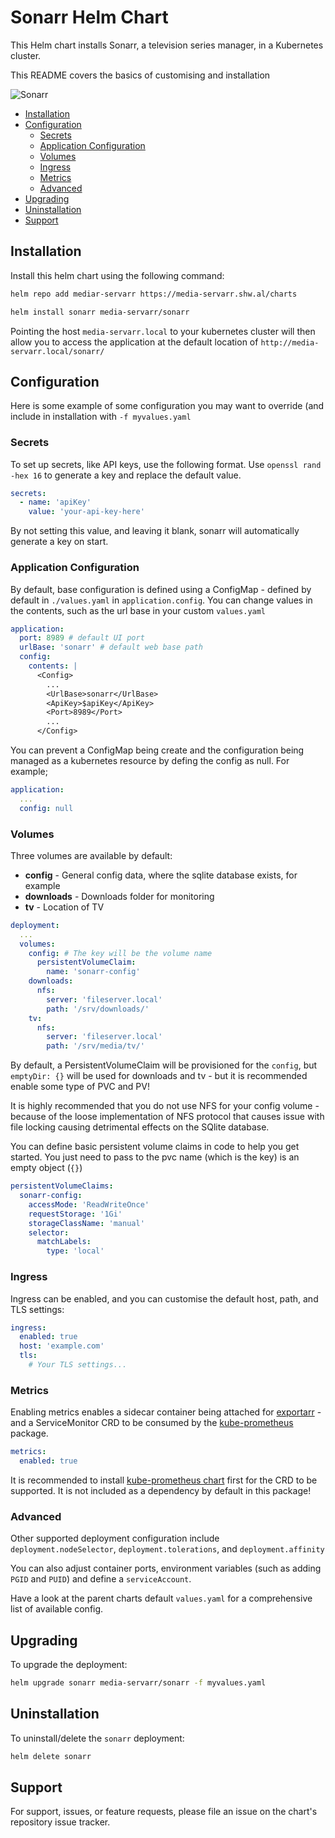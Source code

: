 # Sonarr Helm Chart

This Helm chart installs Sonarr, a television series manager, in a Kubernetes cluster.

This README covers the basics of customising and installation

![Sonarr](./icon.png)

<!-- vim-md-toc format=bullets ignore=^TODO$ -->
* [Installation](#installation)
* [Configuration](#configuration)
  * [Secrets](#secrets)
  * [Application Configuration](#application-configuration)
  * [Volumes](#volumes)
  * [Ingress](#ingress)
  * [Metrics](#metrics)
  * [Advanced](#advanced)
* [Upgrading](#upgrading)
* [Uninstallation](#uninstallation)
* [Support](#support)
<!-- vim-md-toc END -->

## Installation

Install this helm chart using the following command:

```bash
helm repo add mediar-servarr https://media-servarr.shw.al/charts

helm install sonarr media-servarr/sonarr
```

Pointing the host `media-servarr.local` to your kubernetes cluster will then allow you to access the application at the default location of `http://media-servarr.local/sonarr/`

## Configuration

Here is some example of some configuration you may want to override (and include in installation with `-f myvalues.yaml`

### Secrets

To set up secrets, like API keys, use the following format. Use `openssl rand -hex 16` to generate a key and replace the default value.

```yaml
secrets:
  - name: 'apiKey'
    value: 'your-api-key-here'
```

By not setting this value, and leaving it blank, sonarr will automatically generate a key on start.

### Application Configuration

By default, base configuration is defined using a ConfigMap - defined by default in `./values.yaml` in `application.config`. You can change values in the contents, such as the url base in your custom `values.yaml`

```yaml
application:
  port: 8989 # default UI port
  urlBase: 'sonarr' # default web base path
  config:
    contents: |
      <Config>
        ...
        <UrlBase>sonarr</UrlBase>
        <ApiKey>$apiKey</ApiKey>
        <Port>8989</Port>
        ...
      </Config>
```

You can prevent a ConfigMap being create and the configuration being managed as a kubernetes resource by defing the config as null. For example;

```yaml
application:
  ...
  config: null
```

### Volumes

Three volumes are available by default:

- **config** - General config data, where the sqlite database exists, for example
- **downloads** - Downloads folder for monitoring
- **tv** - Location of TV

```yaml
deployment:
  ...
  volumes:
    config: # The key will be the volume name
      persistentVolumeClaim:
        name: 'sonarr-config'
    downloads:
      nfs:
        server: 'fileserver.local'
        path: '/srv/downloads/'
    tv:
      nfs:
        server: 'fileserver.local'
        path: '/srv/media/tv/'
```

By default, a PersistentVolumeClaim will be provisioned for the `config`, but `emptyDir: {}` will be used for downloads and tv - but it is recommended enable some type of PVC and PV!

It is highly recommended that you do not use NFS for your config volume - because of the loose implementation of NFS protocol that causes issue with file locking causing detrimental effects on the SQlite database.

You can define basic persistent volume claims in code to help you get started. You just need to pass to the pvc name (which is the key) is an empty object (`{}`)

```yaml
persistentVolumeClaims:
  sonarr-config:
    accessMode: 'ReadWriteOnce'
    requestStorage: '1Gi'
    storageClassName: 'manual'
    selector:
      matchLabels:
        type: 'local'
```

### Ingress

Ingress can be enabled, and you can customise the default host, path, and TLS settings:

```yaml
ingress:
  enabled: true
  host: 'example.com'
  tls:
    # Your TLS settings...
```

### Metrics

Enabling metrics enables a sidecar container being attached for [exportarr](https://github.com/onedr0p/exportarr/) - and a ServiceMonitor CRD to be consumed by the [kube-prometheus](https://github.com/prometheus-operator/kube-prometheus) package.

```yaml
metrics:
  enabled: true
```

It is recommended to install [kube-prometheus chart](https://github.com/prometheus-community/helm-charts/tree/main/charts/kube-prometheus-stack) first for the CRD to be supported. It is not included as a dependency by default in this package!

### Advanced

Other supported deployment configuration include `deployment.nodeSelector`, `deployment.tolerations`, and `deployment.affinity`

You can also adjust container ports, environment variables (such as adding `PGID` and `PUID`) and define a `serviceAccount`.

Have a look at the parent charts default `values.yaml` for a comprehensive list of available config.

## Upgrading

To upgrade the deployment:

```bash
helm upgrade sonarr media-servarr/sonarr -f myvalues.yaml
```

## Uninstallation

To uninstall/delete the `sonarr` deployment:

```bash
helm delete sonarr
```

## Support

For support, issues, or feature requests, please file an issue on the chart's repository issue tracker.
